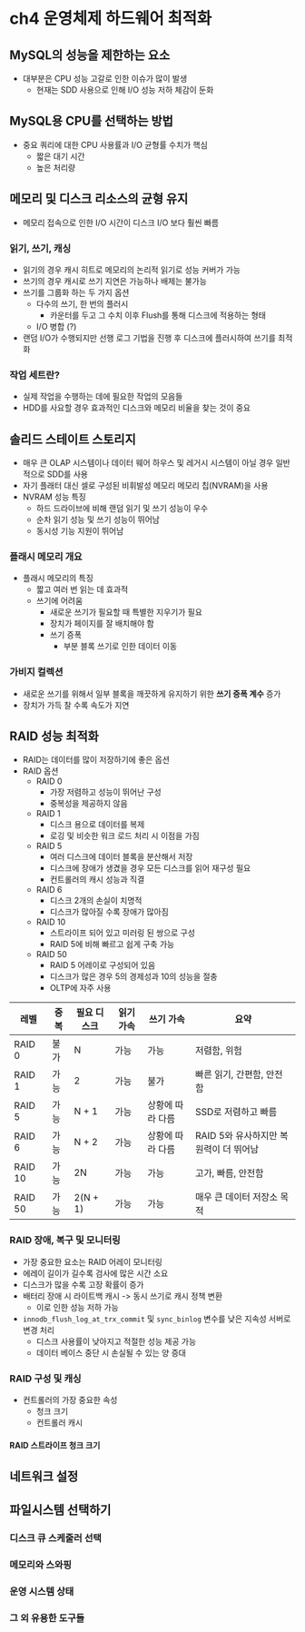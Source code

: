 # ch4 운영체제 하드웨어 최적화

## MySQL의 성능을 제한하는 요소

- 대부분은 CPU 성능 고갈로 인한 이슈가 많이 발생
    - 현재는 SDD 사용으로 인해 I/O 성능 저하 체감이 둔화

## MySQL용 CPU를 선택하는 방법

- 중요 쿼리에 대한 CPU 사용률과 I/O 균형률 수치가 핵심
    - 짧은 대기 시간
    - 높은 처리량

## 메모리 및 디스크 리소스의 균형 유지

- 메모리 접속으로 인한 I/O 시간이 디스크 I/O 보다 훨씬 빠름

### 읽기, 쓰기, 캐싱

- 읽기의 경우 캐시 히트로 메모리의 논리적 읽기로 성능 커버가 가능
- 쓰기의 경우 캐시로 쓰기 지연은 가능하나 배제는 불가능
- 쓰기를 그룹화 하는 두 가지 옵션
    - 다수의 쓰기, 한 번의 플러시
        - 카운터를 두고 그 수치 이후 Flush를 통해 디스크에 적용하는 형태
    - I/O 병합 (?)
- 랜덤 I/O가 수행되지만 선행 로그 기법을 진행 후 디스크에 플러시하여 쓰기를 최적화

### 작업 세트란?

- 실제 작업을 수행하는 데에 필요한 작업의 모음들
- HDD를 사요할 경우 효과적인 디스크와 메모리 비율을 찾는 것이 중요

## 솔리드 스테이트 스토리지

- 매우 큰 OLAP 시스템이나 데이터 웨어 하우스 및 레거시 시스템이 아닐 경우 일반적으로 SDD를 사용
- 자기 플래터 대신 셀로 구성된 비휘발성 메모리 메모리 칩(NVRAM)을 사용
- NVRAM 성능 특징
    - 하드 드라이브에 비해 랜덤 읽기 및 쓰기 성능이 우수
    - 순차 읽기 성능 및 쓰기 성능이 뛰어남
    - 동시성 기능 지원이 뛰어남

### 플래시 메모리 개요

- 플래시 메모리의 특징
    - 짧고 여러 번 읽는 데 효과적
    - 쓰기에 어려움
        - 새로운 쓰기가 필요할 때 특별한 지우기가 필요
        - 장치가 페이지를 잘 배치해야 함
        - 쓰기 증폭
            - 부분 블록 쓰기로 인한 데이터 이동

### 가비지 컬렉션

- 새로운 쓰기를 위해서 일부 블록을 깨끗하게 유지하기 위한 <b>쓰기 증폭 계수</b> 증가
- 장치가 가득 찰 수록 속도가 지연

## RAID 성능 최적화

- RAID는 데이터를 많이 저장하기에 좋은 옵션
- RAID 옵션
    - RAID 0
        - 가장 저렴하고 성능이 뛰어난 구성
        - 중복성을 제공하지 않음
    - RAID 1
        - 디스크 용으로 데이터를 복제
        - 로깅 및 비슷한 워크 로드 처리 시 이점을 가짐
    - RAID 5
        - 여러 디스크에 데이터 블록을 분산해서 저장
        - 디스크에 장애가 생겼을 경우 모든 디스크를 읽어 재구성 필요
        - 컨트롤러의 캐시 성능과 직결
    - RAID 6
        - 디스크 2개의 손실이 치명적
        - 디스크가 많아질 수록 장애가 많아짐
    - RAID 10
        - 스트라이프 되어 있고 미러링 된 쌍으로 구성
        - RAID 5에 비해 빠르고 쉽게 구축 가능
    - RAID 50
        - RAID 5 어레이로 구성되어 있음
        - 디스크가 많은 경우 5의 경제성과 10의 성능을 절충
        - OLTP에 자주 사용

| 레벨 | 중복 | 필요 디스크 | 읽기 가속 | 쓰기 가속 | 요약 |
| -- | -- | -- | -- | -- | -- |
| RAID 0 | 불가 | N | 가능 | 가능 | 저렴함, 위험 |
| RAID 1 | 가능 | 2 | 가능 | 불가 | 빠른 읽기, 간편함, 안전함 |
| RAID 5 | 가능 | N + 1 | 가능 | 상황에 따라 다름 | SSD로 저렴하고 빠름 |
| RAID 6 | 가능 | N + 2 | 가능 | 상황에 따라 다름 | RAID 5와 유사하지만 복원력이 더 뛰어남 |
| RAID 10 | 가능 | 2N | 가능 | 가능 | 고가, 빠름, 안전함 |
| RAID 50 | 가능 | 2(N + 1) | 가능 | 가능 | 매우 큰 데이터 저장소 목적 |

### RAID 장애, 복구 및 모니터링

- 가장 중요한 요소는 RAID 어레이 모니터링
- 에레이 길이가 길수록 검사에 많은 시간 소요
- 디스크가 많을 수록 고장 확률이 증가
- 배터리 장애 시 라이트백 캐시 -> 동시 쓰기로 캐시 정책 변환
    - 이로 인한 성능 저하 가능
- `innodb_flush_log_at_trx_commit` 및 `sync_binlog` 변수를 낮은 지속성 서버로 변경 처리
    - 디스크 사용률이 낮아지고 적절한 성능 제공 가능
    - 데이터 베이스 중단 시 손실될 수 있는 양 증대

### RAID 구성 및 캐싱

- 컨트롤러의 가장 중요한 속성   
    - 청크 크기
    - 컨트롤러 캐시

#### RAID 스트라이프 청크 크기

## 네트워크 설정

## 파일시스템 선택하기

### 디스크 큐 스케줄러 선택

### 메모리와 스와핑

### 운영 시스템 상태

### 그 외 유용한 도구들

